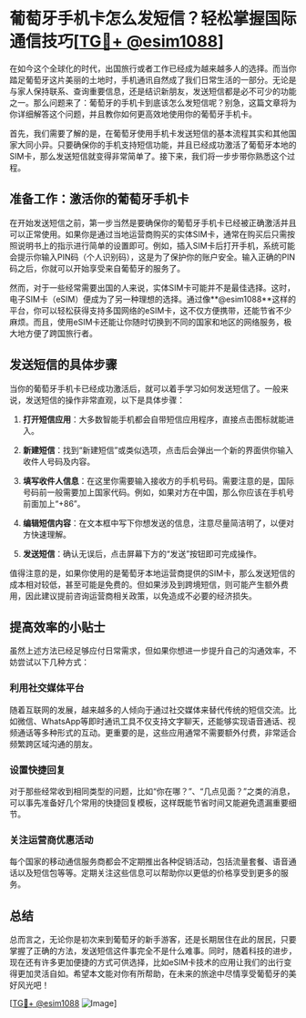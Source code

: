 # 葡萄牙手机卡怎么发短信？轻松掌握国际通信技巧[[TG💪+ @esim1088](https://t.me/s/esim1088)]

在如今这个全球化的时代，出国旅行或者工作已经成为越来越多人的选择。而当你踏足葡萄牙这片美丽的土地时，手机通讯自然成了我们日常生活的一部分。无论是与家人保持联系、查询重要信息，还是结识新朋友，发送短信都是必不可少的功能之一。那么问题来了：葡萄牙的手机卡到底该怎么发短信呢？别急，这篇文章将为你详细解答这个问题，并且教你如何更高效地使用你的葡萄牙手机卡。

首先，我们需要了解的是，在葡萄牙使用手机卡发送短信的基本流程其实和其他国家大同小异。只要确保你的手机支持短信功能，并且已经成功激活了葡萄牙本地的SIM卡，那么发送短信就变得非常简单了。接下来，我们将一步步带你熟悉这个过程。

## 准备工作：激活你的葡萄牙手机卡

在开始发送短信之前，第一步当然是要确保你的葡萄牙手机卡已经被正确激活并且可以正常使用。如果你是通过当地运营商购买的实体SIM卡，通常在购买后只需按照说明书上的指示进行简单的设置即可。例如，插入SIM卡后打开手机，系统可能会提示你输入PIN码（个人识别码），这是为了保护你的账户安全。输入正确的PIN码之后，你就可以开始享受来自葡萄牙的服务了。

然而，对于一些经常需要出国的人来说，实体SIM卡可能并不是最佳选择。这时，电子SIM卡（eSIM）便成为了另一种理想的选择。通过像**@esim1088**这样的平台，你可以轻松获得支持多国网络的eSIM卡，这不仅方便携带，还能节省不少麻烦。而且，使用eSIM卡还能让你随时切换到不同的国家和地区的网络服务，极大地方便了跨国旅行者。

## 发送短信的具体步骤

当你的葡萄牙手机卡已经成功激活后，就可以着手学习如何发送短信了。一般来说，发送短信的操作非常直观，以下是具体步骤：

1. **打开短信应用**：大多数智能手机都会自带短信应用程序，直接点击图标就能进入。
   
2. **新建短信**：找到“新建短信”或类似选项，点击后会弹出一个新的界面供你输入收件人号码及内容。

3. **填写收件人信息**：在这里你需要输入接收方的手机号码。需要注意的是，国际号码前一般需要加上国家代码。例如，如果对方在中国，那么你应该在手机号前面加上“+86”。

4. **编辑短信内容**：在文本框中写下你想发送的信息，注意尽量简洁明了，以便对方快速理解。

5. **发送短信**：确认无误后，点击屏幕下方的“发送”按钮即可完成操作。

值得注意的是，如果你使用的是葡萄牙本地运营商提供的SIM卡，那么发送短信的成本相对较低，甚至可能是免费的。但如果涉及到跨境短信，则可能产生额外费用，因此建议提前咨询运营商相关政策，以免造成不必要的经济损失。

## 提高效率的小贴士

虽然上述方法已经足够应付日常需求，但如果你想进一步提升自己的沟通效率，不妨尝试以下几种方式：

### 利用社交媒体平台

随着互联网的发展，越来越多的人倾向于通过社交媒体来替代传统的短信交流。比如微信、WhatsApp等即时通讯工具不仅支持文字聊天，还能够实现语音通话、视频通话等多种形式的互动。更重要的是，这些应用通常不需要额外付费，非常适合频繁跨区域沟通的朋友。

### 设置快捷回复

对于那些经常收到相同类型的问题，比如“你在哪？”、“几点见面？”之类的消息，可以事先准备好几个常用的快捷回复模板，这样既能节省时间又能避免遗漏重要细节。

### 关注运营商优惠活动

每个国家的移动通信服务商都会不定期推出各种促销活动，包括流量套餐、语音通话以及短信包等等。定期关注这些信息可以帮助你以更低的价格享受到更多的服务。

## 总结

总而言之，无论你是初次来到葡萄牙的新手游客，还是长期居住在此的居民，只要掌握了正确的方法，发送短信这件事完全不是什么难事。同时，随着科技的进步，现在还有许多更加便捷的方式可供选择，比如eSIM卡技术的应用让我们的出行变得更加灵活自如。希望本文能对你有所帮助，在未来的旅途中尽情享受葡萄牙的美好风光吧！

[[TG💪+ @esim1088](https://t.me/s/esim1088) ![Image](https://i.postimg.cc/4NQfJmqS/Snipaste-2025-05-13-00-14-12.png)]